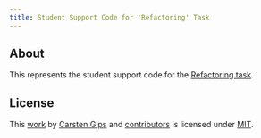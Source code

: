 ```yaml
---
title: Student Support Code for 'Refactoring' Task
---
```


<!-- pandoc -s -f markdown -t markdown --columns=94 --reference-links=true README.md -->

## About

This represents the student support code for the [Refactoring task].

## License

This [work] by [Carsten Gips] and [contributors] is licensed under [MIT].

  [Refactoring task]: https://github.com/Programmiermethoden-CampusMinden/Prog2-Lecture/blob/master/homework/b09.md
  [work]: https://github.com/Programmiermethoden-CampusMinden/prog2_ybel_refactoring
  [Carsten Gips]: https://github.com/cagix
  [contributors]: https://github.com/Programmiermethoden-CampusMinden/prog2_ybel_refactoring/graphs/contributors
  [MIT]: LICENSE.md
